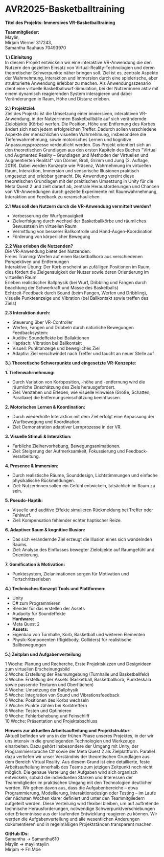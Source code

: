 # AVR2025-Basketballtraining

**Titel des Projekts: Immersives VR-Basketballtraining**

**Teammitglieder:** <br> Maylin, <br> Mirjam Werner 317243, <br> Samantha Rauhaus 70493970

**1.) Einleitung** <br>
In diesem Projekt entwickeln wir eine interaktive VR-Anwendung die den Nutzern den gezielten Einsatz von Virtual-Reality-Technologien und deren theoretischer Schwerpunkte näher bringen soll. Ziel ist es, zentrale Aspekte der Wahrnehmung, Interaktion und Immersion durch eine spielerische, aber strukturierte Anwendung erlebbar zu machen. Als Anwendungsszenario dient eine virtuelle Basketballwurf-Simulation, bei der Nutzer:innen aktiv mit einem dynamisch reagierenden System interagieren und dabei Veränderungen in Raum, Höhe und Distanz erleben.

**2.) Projektziel:** <br>
Ziel des Projekts ist die Umsetzung einer immersiven, interaktiven VR-Anwendung, in der Nutzer:innen Basketballbälle auf sich verändernde Zielobjekte (Körbe) werfen. Die Position, Höhe und Entfernung des Korbes ändert sich nach jedem erfolgreichen Treffer. Dadurch sollen verschiedene Aspekte der menschlichen visuellen Wahrnehmung, insbesondere die Tiefenwahrnehmung, sowie motorisches Lernen und kognitive Anpassungsprozesse verdeutlicht werden.
Das Projekt orientiert sich an den theoretischen Grundlagen aus den ersten Kapiteln des Buches "Virtual und Augmented Reality – Grundlagen und Methoden der Virtuellen und Augmentierten Realität" von Dörner, Broll, Grimm und Jung (2. Auflage, 2019). Dabei werden Konzepte wie Präsenz, Wahrnehmung im virtuellen Raum, Interaktion, Immersion und sensorische Illusionen praktisch umgesetzt und erlebbar gemacht.
Die Anwendung vereint diese theoretischen Grundlagen mit der praktischen Umsetzung in Unity für die Meta Quest 2 und zielt darauf ab, zentrale Herausforderungen und Chancen von VR-Anwendungen durch gezielte Experimente mit Raumwahrnehmung, Interaktion und Feedback zu veranschaulichen.

**2.1 Was soll den Nutzern durch die VR-Anwendung vermittelt werden?** <br>
- Verbesserung der Wurfgenauigkeit <br>
- Zielverfolgung durch wechsel der Basketballkörbe und räumliches Bewusstsein im virtuellen Raum <br>
- Vermittlung von besserer Ballkontrolle und Hand-Augen-Koordination <br>
- Förderung von körperlicher Bewegung


**2.2 Was erleben die Nutzenden?** <br>
Die VR-Anwendung bietet den Nutzenden: <br>
Freies Training: Werfen auf einen Basketballkorb aus verschiedenen Perspektiven und Entfernungen <br>
Interaktive Übung: Der Korb erscheint an zufälligen Positionen im Raum, dies fördert die Zielgenauigkeit der Nutzer sowie deren Orientierung im virtuellen Raum <br>
Erleben realistischer Ballphysik (bei Wurf, Dribbling und Fangen durch beachtung der Schwerkraft und Masse des Basketballs) <br>
Echtzeit-Feedback durch Sound (beim Fangen, Werfen und Dribbling), visuelle Punkteanzeige und Vibration (bei Ballkontakt sowie treffen des Ziels) <br>

**2.3 Interaktion durch:** <br>
- Steuerung über VR-Controller <br>
- Werfen, Fangen und Dribbeln durch natürliche Bewegungen <br>
Feedbacksystem: <br>
- Auditiv: Soundeffekte bei Ballaktionen <br>
- Haptisch: Vibration bei Ballkontakt <br>
- Visuell: Punktanzeige und bewegliches Ziel <br>
- Adaptiv: Ziel verschwindet nach Treffer und taucht an neuer Stelle auf

**3.) Theoretische Schwerpunkte und eingesetzte VR-Konzepte:** <br>

**1. Tiefenwahrnehmung:** 
- Durch Variation von Korbposition, -höhe und -entfernung wird die räumliche Einschätzung des Ziels herausgefordert.
- Ziel: Verstehen und Erleben, wie visuelle Hinweise (Größe, Schatten, Parallaxe) die Entfernungseinschätzung beeinflussen. <br>

**2. Motorisches Lernen & Koordination:**
- Durch wiederholte Interaktion mit dem Ziel erfolgt eine Anpassung der Wurfbewegung und Koordination. <br>
- Ziel: Demonstration adaptiver Lernprozesse in der VR. <br>

**3. Visuelle Stimuli & Interaktion:** <br>
- Farbliche Zielhervorhebung, Bewegungsanimationen. <br>
- Ziel: Steigerung der Aufmerksamkeit, Fokussierung und Feedback-Verarbeitung. <br>

**4. Presence & Immersion:** <br>
- Durch realistische Räume, Sounddesign, Lichtstimmungen und einfache physikalische Rückmeldungen. <br>
- Ziel: Nutzer:innen sollen ein Gefühl entwickeln, tatsächlich im Raum zu sein. <br>

**5. Pseudo-Haptik:** <br>
- Visuelle und auditive Effekte simulieren Rückmeldung bei Treffer oder Fehlwurf. <br>
- Ziel: Kompensation fehlender echter haptischer Reize. <br>

**6. Adaptiver Raum & kognitive Illusion:** <br>
- Das sich verändernde Ziel erzeugt die Illusion eines sich wandelnden Raums. <br>
- Ziel: Analyse des Einflusses bewegter Zielobjekte auf Raumgefühl und Orientierung. <br>

**7. Gamification & Motivation:** <br>
- Punktesystem, Zielanimationen sorgen für Motivation und Fortschrittserleben <br>


**4.) Technisches Konzept** 
**Tools und Plattformen:** <br>
- Unity <br>
- C# zum Programmieren <br>
- Blender für das erstellen der Assets <br>
- Audacity für Soundeffekte <br>
**Hardware:**
- Meta Quest 2 <br>
**Assets:**
- Eigenbau von Turnhalle, Korb, Basketball und weiteren Elementen <br>
- Physik-Komponenten (Rigidbody, Colliders) für realistische Ballbewegungen


**5.) Zeitplan und Aufgabenverteilung** <br> 

1 Woche: Planung und Recherche, Erste Projektskizzen und Designideen zum virtuellen Erscheinungsbild <br>
2 Woche: Erstellung der Raumumgebung (Turnhalle und Basketballfeld) <br>
3 Woche: Erstellung der Assets (Basketball, Basketballkorb, Punkteskala sowie passende Texturen und Oberflächen) <br>
4 Woche: Umsetzung der Ballphysik <br>
5 Woche: Integration von Sound und Vibrationsfeedback <br>
6 Woche: Positionen des Korbs wechseln <br>
7 Woche: Punkte zählen bei Korbtreffern <br>
8 Woche: Testen und Optimieren <br>
9 Woche: Fehlerbehebung und Feinschliff <br>
10 Woche: Präsentation und Projektabschluss <br>

**Hinweis zur aktuellen Arbeitsaufteilung und Projektstruktur:** <br>
Aktuell befinden wir uns in der frühen Phase unseres Projektes, in der wir uns intensiv in die grundlegenden Technologien und Werkzeuge einarbeiten. Dazu gehört insbesondere der Umgang mit Unity, der Programmiersprache C# sowie der Meta Quest 2 als Zielplattform. Parallel dazu vertiefen wir unser Verständnis der theoretischen Grundlagen aus dem Bereich Virtual Reality.
Aus diesem Grund ist eine detaillierte, feste Arbeitsaufteilung innerhalb des Teams zum jetzigen Zeitpunkt noch nicht möglich. Die genaue Verteilung der Aufgaben wird sich organisch entwickeln, sobald die individuellen Stärken und Interessen der Teammitglieder im praktischen Umgang mit den Technologien deutlicher werden.
Wir gehen davon aus, dass die Aufgabenbereiche – etwa Programmierung, Modellierung, Interaktionsdesign oder Testing – im Laufe der nächsten Wochen klarer definiert und unter den Teammitgliedern aufgeteilt werden. Diese Verteilung wird flexibel bleiben, um auf auftretende technische Herausforderungen, notwendige Schwerpunktverschiebungen oder Erkenntnisse aus der laufenden Entwicklung reagieren zu können.
Wir werden die Aufgabenverteilung und alle wesentlichen Änderungen dokumentieren und in regelmäßigen Projektständen transparent machen.


**GitHub IDs:** <br>
Samantha -> Samantha610 <br>
Maylin -> maylintaylin <br>
Mirjam -> Frl.Moe



